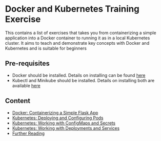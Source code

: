 # Docker and Kubernetes Training Exercise
This contains a list of exercises that takes you from containerizing a simple application into a Docker container to running it as in a local Kubernetes cluster.
It aims to teach and demonstrate key concepts with Docker and Kubernetes and is suitable for beginners

## Pre-requisites
- Docker should be installed. Details on installing can be found [here](https://docs.docker.com/get-docker/)
- Kubectl and Minikube should be installed. Details on installing both are available [here](https://kubernetes.io/docs/tasks/tools/)

## Content
- [Docker: Containerizing a Simple Flask App](01-docker-flask-app/README.md)
- [Kubernetes: Deploying and Configuring Pods](02-kubernetes-pod/README.md)
- [Kubernetes: Working with ConfigMaps and Secrets](03-kubernetes-config/README.md)
- [Kubernetes: Working with Deployments and Services](04-kubernetes-deployment-and-services/README.md)
- [Further Reading](05-further-reading/README.md)